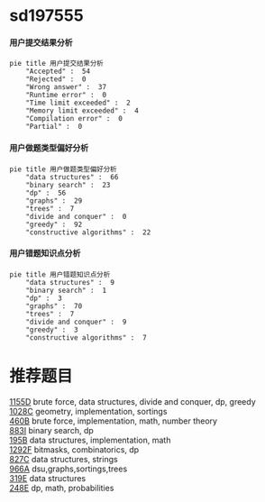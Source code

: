 # sd197555

<!-- tabs:start -->



#### **用户提交结果分析**

```mermaid
pie title 用户提交结果分析
    "Accepted" :  54
    "Rejected" :  0
    "Wrong answer" :  37
    "Runtime error" :  0
    "Time limit exceeded" :  2
    "Memory limit exceeded" :  4
    "Compilation error" :  0
    "Partial" :  0
```

#### **用户做题类型偏好分析**

```mermaid
pie title 用户做题类型偏好分析
    "data structures" :  66
    "binary search" :  23
    "dp" :  56
    "graphs" :  29
    "trees" :  7
    "divide and conquer" :  0
    "greedy" :  92
    "constructive algorithms" :  22
```
#### **用户错题知识点分析**

```mermaid
pie title 用户错题知识点分析
    "data structures" :  9
    "binary search" :  1
    "dp" :  3
    "graphs" :  70
    "trees" :  7
    "divide and conquer" :  9
    "greedy" :  3
    "constructive algorithms" :  7
```



<!-- tabs:end -->
# 推荐题目
[1155D](https://codeforces.com/contest/1155/problem/D)		brute force,
                        data structures,
                        divide and conquer,
                        dp,
                        greedy		  
[1028C](https://codeforces.com/contest/1028/problem/C)		geometry,
                        implementation,
                        sortings		  
[460B](https://codeforces.com/contest/460/problem/B)		brute force,
                        implementation,
                        math,
                        number theory		  
[883I](https://codeforces.com/contest/883/problem/I)		binary search,
                        dp		  
[195B](https://codeforces.com/contest/195/problem/B)		data structures,
                        implementation,
                        math		  
[1292F](https://codeforces.com/contest/1292/problem/F)		bitmasks,
                        combinatorics,
                        dp		  
[827C](https://codeforces.com/contest/827/problem/C)		data structures,
                        strings		  
[966A](https://codeforces.com/contest/966/problem/A)		dsu,graphs,sortings,trees		  
[319E](https://codeforces.com/contest/319/problem/E)		data structures		  
[248E](https://codeforces.com/contest/248/problem/E)		dp,
                        math,
                        probabilities		  
